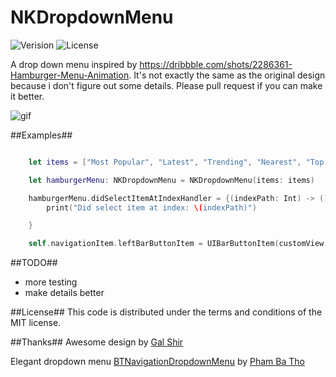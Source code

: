 # NKDropdownMenu

 ![Verision](https://img.shields.io/badge/pod-v0.1.0-blue.svg)
 ![License](https://img.shields.io/badge/license-MIT-blue.svg)

A drop down menu inspired by https://dribbble.com/shots/2286361-Hamburger-Menu-Animation.  It's not exactly the same as the original design because i don't figure out some details. Please pull request if you can make it better.

 ![gif](https://db.tt/H0ZclkeB)

##Examples##

```Swift

    let items = ["Most Popular", "Latest", "Trending", "Nearest", "Top Picks"]

    let hamburgerMenu: NKDropdownMenu = NKDropdownMenu(items: items)

    hamburgerMenu.didSelectItemAtIndexHandler = {(indexPath: Int) -> () in
        print("Did select item at index: \(indexPath)")

    }

    self.navigationItem.leftBarButtonItem = UIBarButtonItem(customView: hamburgerMenu)

```

##TODO##
* more testing
* make details better

##License##
This code is distributed under the terms and conditions of the MIT license.

##Thanks##
Awesome design by [Gal Shir](https://dribbble.com/galshir)

Elegant dropdown menu [BTNavigationDropdownMenu](https://github.com/PhamBaTho/BTNavigationDropdownMenu) by [Pham Ba Tho](https://github.com/PhamBaTho)

